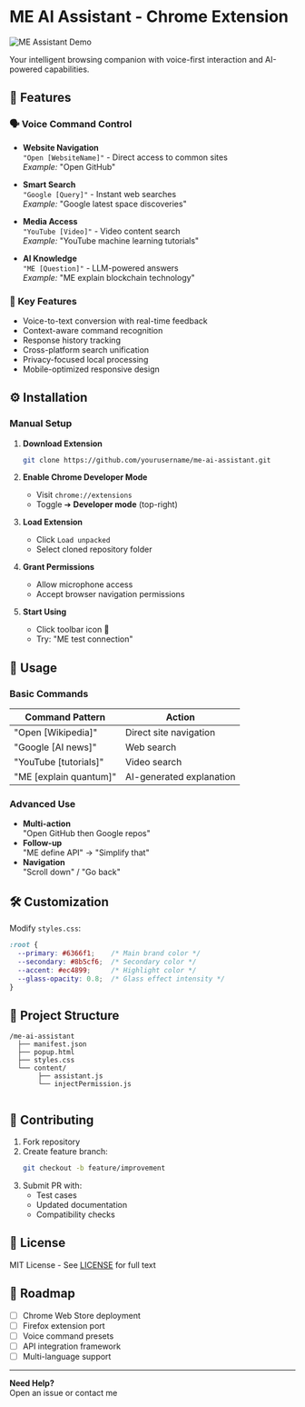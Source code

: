 
# ME AI Assistant - Chrome Extension

![ME Assistant Demo](https://via.placeholder.com/400x600.png?text=ME+Assistant+Interface)

Your intelligent browsing companion with voice-first interaction and AI-powered capabilities.

## 🌟 Features

### 🗣 Voice Command Control
- **Website Navigation**  
  `"Open [WebsiteName]"` - Direct access to common sites  
  *Example:* "Open GitHub"
  
- **Smart Search**  
  `"Google [Query]"` - Instant web searches  
  *Example:* "Google latest space discoveries"

- **Media Access**  
  `"YouTube [Video]"` - Video content search  
  *Example:* "YouTube machine learning tutorials"

- **AI Knowledge**  
  `"ME [Question]"` - LLM-powered answers  
  *Example:* "ME explain blockchain technology"

### 🎨 Key Features
- Voice-to-text conversion with real-time feedback
- Context-aware command recognition
- Response history tracking
- Cross-platform search unification
- Privacy-focused local processing
- Mobile-optimized responsive design

## ⚙️ Installation

### Manual Setup
1. **Download Extension**
   ```bash
   git clone https://github.com/yourusername/me-ai-assistant.git
   ```

2. **Enable Chrome Developer Mode**
   - Visit `chrome://extensions`
   - Toggle ➔ **Developer mode** (top-right)

3. **Load Extension**
   - Click `Load unpacked`
   - Select cloned repository folder

4. **Grant Permissions**
   - Allow microphone access
   - Accept browser navigation permissions

5. **Start Using**
   - Click toolbar icon 🎤
   - Try: "ME test connection"

## 🚀 Usage

### Basic Commands
| Command Pattern          | Action                     |
|--------------------------|----------------------------|
| "Open [Wikipedia]"       | Direct site navigation     |
| "Google [AI news]"       | Web search                 |
| "YouTube [tutorials]"    | Video search               |
| "ME [explain quantum]"   | AI-generated explanation   |

### Advanced Use
- **Multi-action**  
  "Open GitHub then Google repos"
- **Follow-up**  
  "ME define API" → "Simplify that"
- **Navigation**  
  "Scroll down" / "Go back"

## 🛠 Customization

Modify `styles.css`:
```css
:root {
  --primary: #6366f1;    /* Main brand color */
  --secondary: #8b5cf6;  /* Secondary color */
  --accent: #ec4899;     /* Highlight color */
  --glass-opacity: 0.8;  /* Glass effect intensity */
}
```

## 📂 Project Structure
```
/me-ai-assistant
  ├── manifest.json
  ├── popup.html
  ├── styles.css
  └── content/
       ├── assistant.js
       └── injectPermission.js
  
```

## 🤝 Contributing

1. Fork repository
2. Create feature branch:
   ```bash
   git checkout -b feature/improvement
   ```
3. Submit PR with:
   - Test cases
   - Updated documentation
   - Compatibility checks

## 📜 License

MIT License - See [LICENSE](LICENSE) for full text

## 🚧 Roadmap

- [ ] Chrome Web Store deployment
- [ ] Firefox extension port
- [ ] Voice command presets
- [ ] API integration framework
- [ ] Multi-language support

---

**Need Help?**  
Open an issue or contact me 

